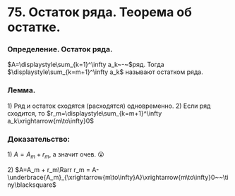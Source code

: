 # 75. Остаток ряда. Теорема об остатке.

### Определение. Остаток ряда.
$A=\displaystyle\sum_{k=1}^\infty a_k~-~$ряд. Тогда $\displaystyle\sum_{k=m+1}^\infty a_k$ называют остатком ряда.

### Лемма.
$1)$ Ряд и остаток сходятся (расходятся) одновременно.
$2)$ Если ряд сходится, то $r_m=\displaystyle\sum_{k=m+1}^\infty a_k\xrightarrow{m\to\infty}0$

### Доказательство:
$1)$ $A=A_m+r_m$, а значит очев. 😮

$2)$ $A=A_m + r_m\Rarr r_m = A-\underbrace{A_m}_{\xrightarrow{m\to\infty}A}\xrightarrow{m\to\infty}0~~\tiny\blacksquare$